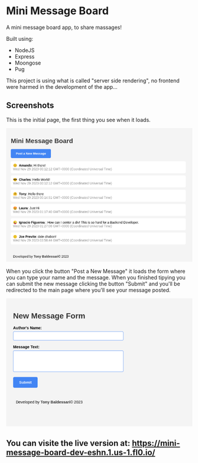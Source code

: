 # Mini Message Board

A mini message board app, to share massages!

Built using: 
* NodeJS
* Express
* Moongose
* Pug

This project is using what is called "server side rendering", no frontend were harmed in the development of the app...

## Screenshots

This is the initial page, the first thing you see when it loads.

![Message Board](/public/images/msg01.png)

When you click the button "Post a New Message" it loads the form where you can type your name and the message. 
When you finished tipying you can submit the new message clicking the button "Submit" and you'll be redirected
to the main page where you'll see your message posted.

![Submit a new Message](/public/images/msg02.png)

## You can visite the live version at: https://mini-message-board-dev-eshn.1.us-1.fl0.io/
